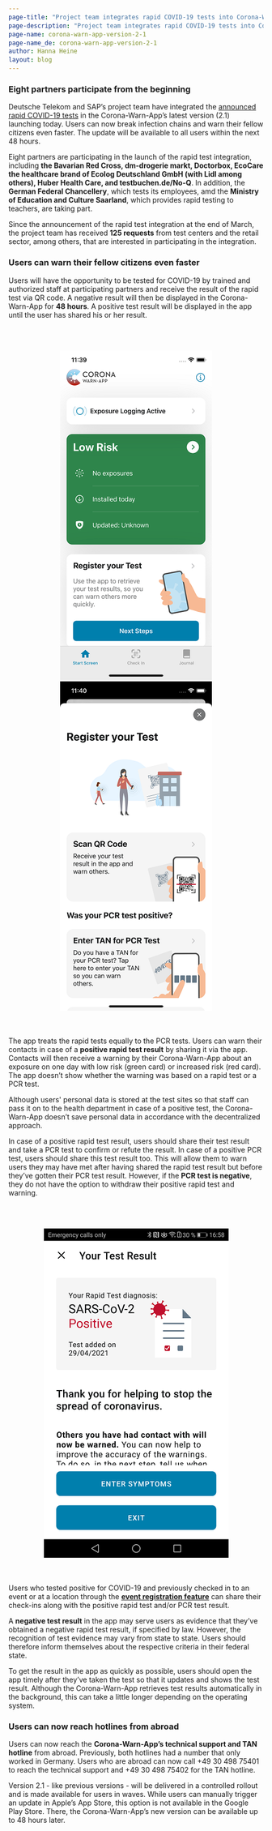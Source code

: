 ```yaml
---
page-title: "Project team integrates rapid COVID-19 tests into Corona-Warn-App version 2.1"
page-description: "Project team integrates rapid COVID-19 tests into Corona-Warn-App version 2.1"
page-name: corona-warn-app-version-2-1
page-name_de: corona-warn-app-version-2-1
author: Hanna Heine
layout: blog
---
```


### Eight partners participate from the beginning

Deutsche Telekom and SAP’s project team have integrated the [announced rapid COVID-19 tests](https://www.coronawarn.app/en/blog/2021-03-31-corona-warn-app-test-integration/) in the Corona-Warn-App’s latest version (2.1) launching today. Users can now break infection chains and warn their fellow citizens even faster. The update will be available to all users within the next 48 hours.

<!-- overview -->

Eight partners are participating in the launch of the rapid test integration, including **the Bavarian Red Cross, dm-drogerie markt, Doctorbox, EcoCare the healthcare brand of Ecolog Deutschland GmbH (with Lidl among others), Huber Health Care, and testbuchen.de/No-Q**. In addition, the **German Federal Chancellery**, which tests its employees, amd the **Ministry of Education and Culture Saarland**, which provides rapid testing to teachers, are taking part. 

Since the announcement of the rapid test integration at the end of March, the project team has received **125 requests** from test centers and the retail sector, among others, that are interested in participating in the integration.

### Users can warn their fellow citizens even faster

Users will have the opportunity to be tested for COVID-19 by trained and authorized staff at participating partners and receive the result of the rapid test via QR code. A negative result will then be displayed in the Corona-Warn-App for **48 hours**. A positive test result will be displayed in the app until the user has shared his or her result.


<br></br>
<center><img src="./register-test.png" title="Register rapid test" style="align: center">  <img src="./register-test(2).png" title="Register rapid test" style="align: center"></center>
<br></br>


The app treats the rapid tests equally to the PCR tests. Users can warn their contacts in case of a **positive rapid test result** by sharing it via the app. Contacts will then receive a warning by their Corona-Warn-App about an exposure on one day with low risk (green card) or increased risk (red card). The app doesn’t show whether the warning was based on a rapid test or a PCR test.

Although users' personal data is stored at the test sites so that staff can pass it on to the health department in case of a positive test, the Corona-Warn-App doesn’t save personal data in accordance with the decentralized approach.

In case of a positive rapid test result, users should share their test result and take a PCR test to confirm or refute the result. In case of a positive PCR test, users should share this test result too. This will allow them to warn users they may have met after having shared the rapid test result but before they’ve gotten their PCR test result. However, if the **PCR test is negative**, they do not have the option to withdraw their positive rapid test and warning.

<br></br>
<center> <img src="./positive-test.png" title="Positive test result" style="align: center"></center>
<br></br>

Users who tested positive for COVID-19 and previously checked in to an event or at a location through the [**event registration feature**](https://www.coronawarn.app/en/blog/2021-04-21-corona-warn-app-version-2-0/) can share their check-ins along with the positive rapid test and/or PCR test result.

A **negative test result** in the app may serve users as evidence that they’ve obtained a negative rapid test result, if specified by law. However, the recognition of test evidence may vary from state to state. Users should therefore inform themselves about the respective criteria in their federal state.

To get the result in the app as quickly as possible, users should open the app timely after they’ve taken the test so that it updates and shows the test result. Although the Corona-Warn-App retrieves test results automatically in the background, this can take a little longer depending on the operating system.


### Users can now reach hotlines from abroad

Users can now reach the **Corona-Warn-App’s technical support and TAN hotline** from abroad. Previously, both hotlines had a number that only worked in Germany. Users who are abroad can now call +49 30 498 75401 to reach the technical support and +49 30 498 75402 for the TAN hotline.

Version 2.1 - like previous versions - will be delivered in a controlled rollout and is made available for users in waves. While users can manually trigger an update in Apple’s App Store, this option is not available in the Google Play Store. There, the Corona-Warn-App’s new version can be available up to 48 hours later.
